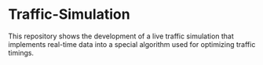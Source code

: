 # Traffic-Simulation
This repository shows the development of a live traffic simulation that implements real-time data into a special algorithm used for optimizing traffic timings.
